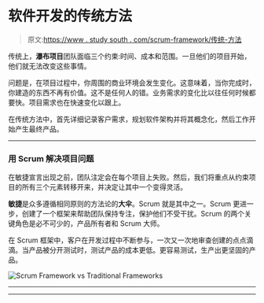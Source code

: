 # 软件开发的传统方法

> 原文:[https://www . study south . com/scrum-framework/传统-方法](https://www.studytonight.com/scrum-framework/traditional-approach)

传统上，**瀑布项目**团队面临三个约束:时间、成本和范围。一旦他们的项目开始，他们就无法改变这些事情。

问题是，在项目过程中，你周围的商业环境会发生变化。这意味着，当你完成时，你建造的东西不再有价值。这不是任何人的错。业务需求的变化比以往任何时候都要快。项目需求也在快速变化以跟上。

在传统方法中，首先详细记录客户需求，规划软件架构并将其概念化，然后工作开始产生最终产品。

* * *

### 用 Scrum 解决项目问题

在敏捷宣言出现之前，团队注定会在每个项目上失败。然后，我们将重点从约束项目的所有三个元素转移开来，并决定让其中一个变得灵活。

**敏捷**是众多遵循相同原则的方法论的**大伞**。Scrum 就是其中之一。Scrum 更进一步，创建了一个框架来帮助团队保持专注，保护他们不受干扰。Scrum 的两个关键角色是必不可少的，产品所有者和 Scrum 大师。

在 Scrum 框架中，客户在开发过程中不断参与，一次又一次地审查创建的点点滴滴。当产品被分开测试时，测试产品的成本更低。更容易测试，生产出更坚固的产品。

![Scrum Framework vs Traditional Frameworks](../Images/3520f8d6f308f850b9862c70b7ba81d4.png)

* * *

* * *